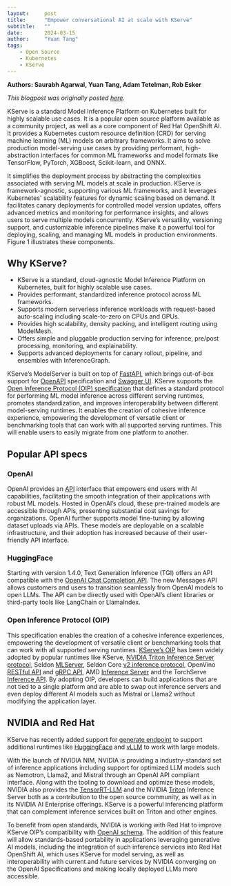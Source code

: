 ```yaml
---
layout:     post
title:      "Empower conversational AI at scale with KServe"
subtitle:   ""
date:       2024-03-15
author:     "Yuan Tang"
tags:
    - Open Source
    - Kubernetes
    - KServe
---
```


**Authors: Saurabh Agarwal, Yuan Tang, Adam Tetelman, Rob Esker**

*This blogpost was originally posted [here](https://developers.redhat.com/articles/2024/03/15/empower-conversational-ai-scale-kserve).*

KServe is a standard Model Inference Platform on Kubernetes built for highly scalable use cases. It is a popular open source platform available as a community project, as well as a core component of Red Hat OpenShift AI. It provides a Kubernetes custom resource definition (CRD) for serving machine learning (ML) models on arbitrary frameworks. It aims to solve production model-serving use cases by providing performant, high-abstraction interfaces for common ML frameworks and model formats like TensorFlow, PyTorch, XGBoost, Scikit-learn, and ONNX.

It simplifies the deployment process by abstracting the complexities associated with serving ML models at scale in production. KServe is framework-agnostic, supporting various ML frameworks, and it leverages Kubernetes' scalability features for dynamic scaling based on demand. It facilitates canary deployments for controlled model version updates, offers advanced metrics and monitoring for performance insights, and allows users to serve multiple models concurrently. KServe’s versatility, versioning support, and customizable inference pipelines make it a powerful tool for deploying, scaling, and managing ML models in production environments. Figure 1 illustrates these components.

## Why KServe?

* KServe is a standard, cloud-agnostic Model Inference Platform on Kubernetes, built for highly scalable use cases. 
* Provides performant, standardized inference protocol across ML frameworks.
* Supports modern serverless inference workloads with request-based auto-scaling including scale-to-zero on CPUs and GPUs.
* Provides high scalability, density packing, and intelligent routing using ModelMesh.
* Offers simple and pluggable production serving for inference, pre/post processing, monitoring, and explainability.
* Supports advanced deployments for canary rollout, pipeline, and ensembles with InferenceGraph.

KServe’s ModelServer is built on top of [FastAPI](https://github.com/tiangolo/fastapi), which brings out-of-box support for [OpenAPI](https://www.openapis.org/) specification and [Swagger UI](https://swagger.io/tools/swagger-ui/). KServe supports the [Open Inference Protocol (OIP) specification](https://github.com/kserve/open-inference-protocol/) that defines a standard protocol for performing ML model inference across different serving runtimes, promotes standardization, and improves interoperability between different model-serving runtimes. It enables the creation of cohesive inference experience, empowering the development of versatile client or benchmarking tools that can work with all supported serving runtimes. This will enable users to easily migrate from one platform to another. 


## Popular API specs

### OpenAI

OpenAI provides an [API](https://developers.redhat.com/topics/api-management) interface that empowers end users with AI capabilities, facilitating the smooth integration of their applications with robust ML models. Hosted in OpenAI’s cloud, these pre-trained models are accessible through APIs, presenting substantial cost savings for organizations. OpenAI further supports model fine-tuning by allowing dataset uploads via APIs. These models are deployable on a scalable infrastructure, and their adoption has increased because of their user-friendly API interface.

### HuggingFace

Starting with version 1.4.0, Text Generation Inference (TGI) offers an API compatible with the [OpenAI Chat Completion API](https://platform.openai.com/docs/api-reference/chat/create). The new Messages API allows customers and users to transition seamlessly from OpenAI models to open LLMs. The API can be directly used with OpenAI’s client libraries or third-party tools like LangChain or LlamaIndex.

### Open Inference Protocol (OIP)

This specification enables the creation of a cohesive inference experiences, empowering the development of versatile client or benchmarking tools that can work with all supported serving runtimes. [KServe’s OIP](https://github.com/kserve/open-inference-protocol/tree/main/specification/protocol) has been widely adopted by popular runtimes like KServe, [NVIDIA Triton Inference Server protocol](https://docs.nvidia.com/deeplearning/triton-inference-server/user-guide/docs/customization_guide/inference_protocols.html), Seldon [MLServer](https://mlserver.readthedocs.io/en/stable/user-guide/content-type.html), Seldon Core [v2 inference protocol](https://docs.seldon.io/projects/seldon-core/en/v2/contents/getting-started/#api-for-inference), OpenVino [RESTful API](https://docs.openvino.ai/latest/ovms_docs_rest_api_kfs.html) and [gRPC API](https://docs.openvino.ai/latest/ovms_docs_grpc_api_kfs.html), AMD [Inference Server](https://xilinx.github.io/inference-server/main/kserve.html) and the TorchServe [Inference API](https://github.com/pytorch/serve/tree/master/kubernetes/kserve). By adopting OIP, developers can build applications that are not tied to a single platform and are able to swap out inference servers and even deploy different AI models such as Mistral or Llama2 without modifying the application layer.

## NVIDIA and Red Hat

KServe has recently added support for [generate endpoint](https://github.com/kserve/open-inference-protocol/blob/main/specification/protocol/generate_rest.yaml) to support additional runtimes like [HuggingFace](https://github.com/kserve/kserve/pull/3395) and [vLLM](https://github.com/kserve/kserve/pull/3415) to work with large models.

With the launch of NVIDIA NIM, NVIDIA is providing a industry-standard set of inference applications including support for optimized LLM models such as Nemotron, Llama2, and Mistral through an OpenAI API compliant interface. Along with the tooling to download and optimize these models, NVIDIA also provides the [TensorRT-LLM](https://github.com/NVIDIA/TensorRT-LLM) and the NVIDIA [Triton](https://developer.nvidia.com/triton-inference-server) Inference Server both as a contribution to the open source community, as well as in its NVIDIA AI Enterprise offerings. KServe is a powerful inferencing platform that can complement inference services built on Triton and other engines.

To benefit from open standards, NVIDIA is working with Red Hat to improve KServe OIP’s compatibility with [OpenAI schema](https://github.com/kserve/kserve/issues/3419). The addition of this feature will allow standards-based portability in applications leveraging generative AI models, including the integration of such inference services into Red Hat OpenShift AI, which uses KServe for model serving, as well as interoperability with current and future services by NVIDIA converging on the OpenAI Specifications and making locally deployed LLMs more accessible.

